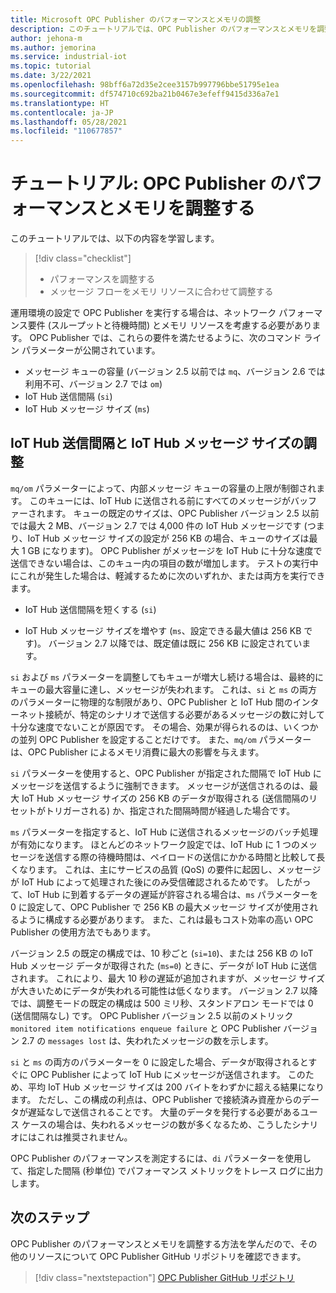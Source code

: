 ```yaml
---
title: Microsoft OPC Publisher のパフォーマンスとメモリの調整
description: このチュートリアルでは、OPC Publisher のパフォーマンスとメモリを調整する方法について説明します。
author: jehona-m
ms.author: jemorina
ms.service: industrial-iot
ms.topic: tutorial
ms.date: 3/22/2021
ms.openlocfilehash: 98bff6a72d35e2cee3157b997796bbe51795e1ea
ms.sourcegitcommit: df574710c692ba21b0467e3efeff9415d336a7e1
ms.translationtype: HT
ms.contentlocale: ja-JP
ms.lasthandoff: 05/28/2021
ms.locfileid: "110677857"
---
```

# <a name="tutorial-tune-the-opc-publisher-performance-and-memory"></a>チュートリアル: OPC Publisher のパフォーマンスとメモリを調整する

このチュートリアルでは、以下の内容を学習します。

> [!div class="checklist"]
> * パフォーマンスを調整する
> * メッセージ フローをメモリ リソースに合わせて調整する

運用環境の設定で OPC Publisher を実行する場合は、ネットワーク パフォーマンス要件 (スループットと待機時間) とメモリ リソースを考慮する必要があります。 OPC Publisher では、これらの要件を満たせるように、次のコマンド ライン パラメーターが公開されています。

* メッセージ キューの容量 (バージョン 2.5 以前では `mq`、バージョン 2.6 では利用不可、バージョン 2.7 では `om`)
* IoT Hub 送信間隔 (`si`)
* IoT Hub メッセージ サイズ (`ms`)

## <a name="adjusting-iot-hub-send-interval-and-iot-hub-message-size"></a>IoT Hub 送信間隔と IoT Hub メッセージ サイズの調整

`mq/om` パラメーターによって、内部メッセージ キューの容量の上限が制御されます。 このキューには、IoT Hub に送信される前にすべてのメッセージがバッファーされます。 キューの既定のサイズは、OPC Publisher バージョン 2.5 以前では最大 2 MB、バージョン 2.7 では 4,000 件の IoT Hub メッセージです (つまり、IoT Hub メッセージ サイズの設定が 256 KB の場合、キューのサイズは最大 1 GB になります)。 OPC Publisher がメッセージを IoT Hub に十分な速度で送信できない場合は、このキュー内の項目の数が増加します。 テストの実行中にこれが発生した場合は、軽減するために次のいずれか、または両方を実行できます。

* IoT Hub 送信間隔を短くする (`si`)

* IoT Hub メッセージ サイズを増やす (`ms`、設定できる最大値は 256 KB です)。 バージョン 2.7 以降では、既定値は既に 256 KB に設定されています。

`si` および `ms` パラメーターを調整してもキューが増大し続ける場合は、最終的にキューの最大容量に達し、メッセージが失われます。 これは、`si` と `ms` の両方のパラメーターに物理的な制限があり、OPC Publisher と IoT Hub 間のインターネット接続が、特定のシナリオで送信する必要があるメッセージの数に対して十分な速度でないことが原因です。 その場合、効果が得られるのは、いくつかの並列 OPC Publisher を設定することだけです。 また、`mq/om` パラメーターは、OPC Publisher によるメモリ消費に最大の影響を与えます。 

`si` パラメーターを使用すると、OPC Publisher が指定された間隔で IoT Hub にメッセージを送信するように強制できます。 メッセージが送信されるのは、最大 IoT Hub メッセージ サイズの 256 KB のデータが取得される (送信間隔のリセットがトリガーされる) か、指定された間隔時間が経過した場合です。

`ms` パラメーターを指定すると、IoT Hub に送信されるメッセージのバッチ処理が有効になります。 ほとんどのネットワーク設定では、IoT Hub に 1 つのメッセージを送信する際の待機時間は、ペイロードの送信にかかる時間と比較して長くなります。 これは、主にサービスの品質 (QoS) の要件に起因し、メッセージが IoT Hub によって処理された後にのみ受信確認されるためです。 したがって、IoT Hub に到着するデータの遅延が許容される場合は、`ms` パラメーターを 0 に設定して、OPC Publisher で 256 KB の最大メッセージ サイズが使用されるように構成する必要があります。 また、これは最もコスト効率の高い OPC Publisher の使用方法でもあります。

バージョン 2.5 の既定の構成では、10 秒ごと (`si=10`)、または 256 KB の IoT Hub メッセージ データが取得された (`ms=0`) ときに、データが IoT Hub に送信されます。 これにより、最大 10 秒の遅延が追加されますが、メッセージ サイズが大きいためにデータが失われる可能性は低くなります。 バージョン 2.7 以降では、調整モードの既定の構成は 500 ミリ秒、スタンドアロン モードでは 0 (送信間隔なし) です。 OPC Publisher バージョン 2.5 以前のメトリック `monitored item notifications enqueue failure` と OPC Publisher バージョン 2.7 の `messages lost` は、失われたメッセージの数を示します。

`si` と `ms` の両方のパラメーターを 0 に設定した場合、データが取得されるとすぐに OPC Publisher によって IoT Hub にメッセージが送信されます。 このため、平均 IoT Hub メッセージ サイズは 200 バイトをわずかに超える結果になります。 ただし、この構成の利点は、OPC Publisher で接続済み資産からのデータが遅延なしで送信されることです。 大量のデータを発行する必要があるユース ケースの場合は、失われるメッセージの数が多くなるため、こうしたシナリオにはこれは推奨されません。

OPC Publisher のパフォーマンスを測定するには、`di` パラメーターを使用して、指定した間隔 (秒単位) でパフォーマンス メトリックをトレース ログに出力します。

## <a name="next-steps"></a>次のステップ
OPC Publisher のパフォーマンスとメモリを調整する方法を学んだので、その他のリソースについて OPC Publisher GitHub リポジトリを確認できます。

> [!div class="nextstepaction"]
> [OPC Publisher GitHub リポジトリ](https://github.com/Azure/Industrial-IoT)